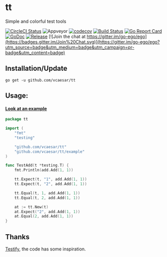# tt
Simple and colorful test tools

[![CircleCI Status](https://circleci.com/gh/vcaesar/tt.svg?style=shield)](https://circleci.com/gh/vcaesar/tt)
![Appveyor](https://ci.appveyor.com/api/projects/status/github/vcaesar/tt?branch=master&svg=true)
[![codecov](https://codecov.io/gh/vcaesar/tt/branch/master/graph/badge.svg)](https://codecov.io/gh/vcaesar/tt)
[![Build Status](https://travis-ci.org/vcaesar/tt.svg)](https://travis-ci.org/vcaesar/tt)
[![Go Report Card](https://goreportcard.com/badge/github.com/vcaesar/tt)](https://goreportcard.com/report/github.com/vcaesar/tt)
[![GoDoc](https://godoc.org/github.com/vcaesar/tt?status.svg)](https://godoc.org/github.com/vcaesar/tt)
[![Release](https://github-release-version.herokuapp.com/github/vcaesar/tt/release.svg?style=flat)](https://github.com/vcaesar/tt/releases/latest)
[![Join the chat at https://gitter.im/go-ego/ego](https://badges.gitter.im/Join%20Chat.svg)](https://gitter.im/go-ego/ego?utm_source=badge&utm_medium=badge&utm_campaign=pr-badge&utm_content=badge)

## Installation/Update

```
go get -u github.com/vcaesar/tt
```

## Usage:

#### [Look at an example](/example/)

```go
package tt

import (
	"fmt"
	"testing"

	"github.com/vcaesar/tt"
	"github.com/vcaesar/tt/example"
)

func TestAdd(t *testing.T) {
	fmt.Println(add.Add(1, 1))

	tt.Expect(t, "1", add.Add(1, 1))
	tt.Expect(t, "2", add.Add(1, 1))

	tt.Equal(t, 1, add.Add(1, 1))
	tt.Equal(t, 2, add.Add(1, 1))

	at := tt.New(t)
	at.Expect("2", add.Add(1, 1))
	at.Equal(2, add.Add(1, 1))
}
```
## Thanks

[Testify](https://github.com/stretchr/testify), the code has some inspiration.